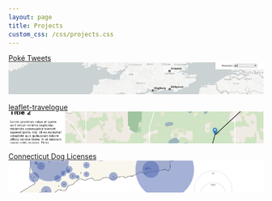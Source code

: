 ```yaml
---
layout: page
title: Projects
custom_css: /css/projects.css
---
```


[Pok&eacute; Tweets
![](/assets/preview/poke-tweets.png)](poke-tweets/)

[leaflet-travelogue
![](/assets/preview/leaflet-travelogue.png)](https://github.com/chdean/leaflet-travelogue)

[Connecticut Dog Licenses
![](/assets/preview/ct-dogs.png)](ct-dogs/)
